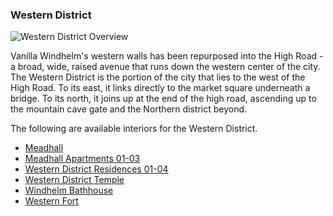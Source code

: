 ### Western District

![](/windhelm/pics/westerndistrictoverview.png?raw=true "Western District Overview")

Vanilla Windhelm's western walls has been repurposed into the High Road - a broad, wide, raised avenue that runs down the western center of the city. The Western District is the portion of the city that lies to the west of the High Road. To its east, it links directly to the market square underneath a bridge. To its north, it joins up at the end of the high road, ascending up to the mountain cave gate and the Northern district beyond.

The following are available interiors for the Western District.

* [Meadhall](/windhelm/interiors/western/meadhall.md)
* [Meadhall Apartments 01-03](/windhelm/interiors/western/apartments.md)
* [Western District Residences 01-04](/windhelm/interiors/western/residences.md)
* [Western District Temple](/windhelm/interiors/western/temple.md)
* [Windhelm Bathhouse](/windhelm/interiors/western/bathhouse.md)
* [Western Fort](/windhelm/interiors/western/fort.md)